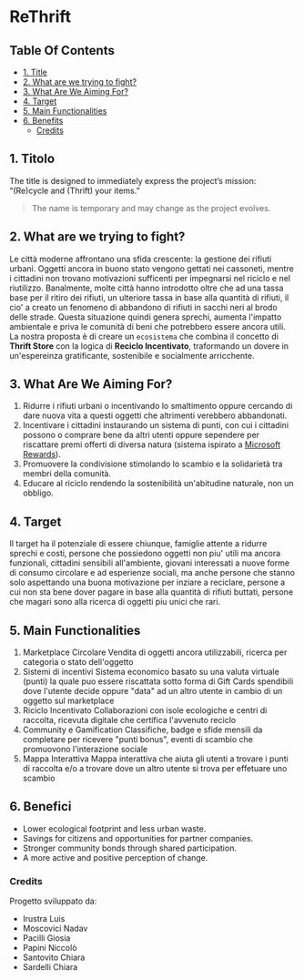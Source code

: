 <h1>ReThrift</h1>

<h2>Table Of Contents</h2>

- [1. Title](#1-title)
- [2. What are we trying to fight?](#2-what-are-we-trying-to-fight)
- [3. What Are We Aiming For?](#3-what-are-we-aiming-for)
- [4. Target](#4-target)
- [5. Main Functionalities](#5-main-functionalities)
- [6. Benefits](#6-benefits)
  - [Credits](#credits)

## 1. Titolo

The title is designed to immediately express the project’s mission: “(Re)cycle and (Thrift) your items.”  
> The name is temporary and may change as the project evolves.

## 2. What are we trying to fight?

Le città moderne affrontano una sfida crescente: la gestione dei rifiuti urbani. Oggetti ancora in buono stato vengono gettati nei cassoneti, mentre i cittadini non trovano motivazioni sufficenti per impegnarsi nel riciclo e nel riutilizzo. Banalmente, molte città hanno introdotto oltre che ad una tassa base per il ritiro dei rifiuti, un ulteriore tassa in base alla quantità di rifiuti, il cio' a creato un fenomeno di abbandono di rifiuti in sacchi neri al brodo delle strade. Questa situazione quindi genera sprechi, aumenta l'impatto ambientale e priva le comunità di beni che potrebbero essere ancora utili.<br>
La nostra proposta è di creare un `ecosistema` che combina il concetto di **Thrift Store** con la logica di **Reciclo Incentivato**, traformando un dovere in un'espereinza gratificante, sostenibile e socialmente arricchente.

## 3. What Are We Aiming For?

1. Ridurre i rifiuti urbani o incentivando lo smaltimento oppure cercando di dare nuova vita a questi oggetti che altrimenti verebbero abbandonati.
2. Incentivare i cittadini instaurando un sistema di punti, con cui i cittadini possono o comprare bene da altri utenti oppure sependere per riscattare premi offerti di diversa natura (sistema ispirato a [Microsoft Rewards](https://rewards.bing.com)).
3. Promuovere la condivisione stimolando lo scambio e la solidarietà tra membri della comunità.
4. Educare al riciclo rendendo la sostenibilità un'abitudine naturale, non un obbligo.

## 4. Target

Il target ha il potenziale di essere chiunque, famiglie attente a ridurre sprechi e costi, persone che possiedono oggetti non piu' utili ma ancora funzionali, cittadini sensibili all'ambiente, giovani interessati a nuove forme di consumo circolare e ad esperienze sociali, ma anche persone che stanno solo aspettando una buona motivazione per inziare a reciclare, persone a cui non sta bene dover pagare in base alla quantità di rifiuti buttati, persone che magari sono alla ricerca di oggetti piu unici che rari.

## 5. Main Functionalities

1. Marketplace Circolare
    Vendita di oggetti ancora utilizzabili, ricerca per categoria o stato dell'oggetto
2. Sistemi di incentivi
    Sistema economico basato su una valuta virtuale (punti) la quale puo essere riscattata sotto forma di Gift Cards spendibili dove l'utente decide oppure "data" ad un altro utente in cambio di un oggetto sul marketplace
3. Riciclo Incentivato
    Collaborazioni con isole ecologiche e centri di raccolta, ricevuta digitale che certifica l'avvenuto reciclo
4. Community e Gamification
    Classifiche, badge e sfide mensili da completare per ricevere "punti bonus", eventi di scambio che promuovono l'interazione sociale
5. Mappa Interattiva
    Mappa interattiva che aiuta gli utenti a trovare i punti di raccolta e/o a trovare dove un altro utente si trova per effetuare uno scambio

## 6. Benefici

- Lower ecological footprint and less urban waste.  
- Savings for citizens and opportunities for partner companies.  
- Stronger community bonds through shared participation.  
- A more active and positive perception of change.  

### Credits

Progetto sviluppato da: 
* Irustra Luis
* Moscovici Nadav
* Pacilli Giosia
* Papini Niccolò
* Santovito Chiara
* Sardelli Chiara